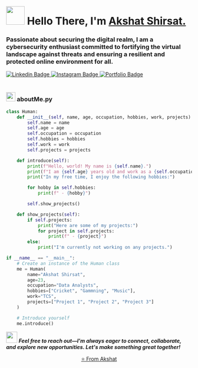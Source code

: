 <!-- ---
title: akshat-shirsat
date: '2024-01-01'
spoiler: python Code Styled Readme Template
categories: ["code-styled", "all-profile"]
githubUsername: 'kingakshat'
--- -->

<h1 align="left"><img src="https://user-images.githubusercontent.com/74038190/229223156-0cbdaba9-3128-4d8e-8719-b6b4cf741b67.gif" width="50px"><strong> Hello There, I'm <a href="">Akshat Shirsat.</a></strong>
</h1>

<h3 align="left"><strong>
Passionate about securing the digital realm, I am a cybersecurity enthusiast committed to fortifying the virtual landscape against threats and ensuring a resilient and protected online environment for all.</strong></h3>

<a target="_blank" href="https://www.linkedin.com/in/akshat-shirsat/">
<img src="https://img.shields.io/badge/LinkedIn-0077B5?style=for-the-badge&logo=Linkedin&logoColor=white&link=https://www.linkedin.com/in/akshat-shirsat/" alt="Linkedin Badge">
</a>
<a target="_blank" href="https://www.instagram.com/">
<img src="https://img.shields.io/badge/-Instagram-E4405F?style=for-the-badge&logo=Instagram&logoColor=white&link=https://www.instagram.com/" alt="Instagram Badge">
</a>
<a target="_blank" href="http://akshatshirsat.pythonanywhere.com/">
<img src="https://img.shields.io/badge/website-000000?style=for-the-badge&logo=About.me&logoColor=white" alt="Portfolio Badge">
</a>

<br>

<br>

<!-- ###  <img src="https://media.giphy.com/media/ln7z2eWriiQAllfVcn/giphy.gif" height="20"> **aboutMe.js** -->



<h3 align="left"><strong>
<img src="https://user-images.githubusercontent.com/74038190/212257472-08e52665-c503-4bd9-aa20-f5a4dae769b5.gif" width="25" height="25"> aboutMe.py</strong></h3>

```python
class Human:
    def __init__(self, name, age, occupation, hobbies, work, projects):
        self.name = name
        self.age = age
        self.occupation = occupation
        self.hobbies = hobbies
        self.work = work
        self.projects = projects

    def introduce(self):
        print(f"Hello, world! My name is {self.name}.")
        print(f"I am {self.age} years old and work as a {self.occupation} at {self.work}.")
        print("In my free time, I enjoy the following hobbies:")

        for hobby in self.hobbies:
            print(f" - {hobby}")

        self.show_projects()

    def show_projects(self):
        if self.projects:
            print("Here are some of my projects:")
            for project in self.projects:
                print(f" - {project}")
        else:
            print("I'm currently not working on any projects.")

if __name__ == "__main__":
    # Create an instance of the Human class
    me = Human(
        name="Akshat Shirsat",
        age=23,
        occupation="Data Analysts",
        hobbies=["Cricket", "Gammning", "Music"],
        work="TCS",
        projects=["Project 1", "Project 2", "Project 3"]
    )

    # Introduce yourself
    me.introduce()


```


<img src="https://media.giphy.com/media/RhwkGhrlj3NVSOxWSN/giphy.gif" height="30"> <em><b>Feel free to reach out—I'm always eager to connect, collaborate, and explore new opportunities. Let's make something great together!</b> </em>


<p align="center"><a href="https://github.com/kingakshat">⭐️ From Akshat</a></p>

